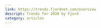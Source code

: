 ```yaml
---
link: https://trends.fjordnet.com/overview
descript: Trends for 2020 by Fjord
category: articles
---
```

